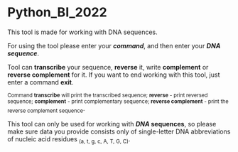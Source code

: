 # Python_BI_2022

This tool is made for working with DNA sequences.

For using the tool please enter your **_command_**, and then enter your **_DNA sequence_**.

Tool can **transcribe** your sequence, **reverse** it, write **complement** or **reverse complement** for it. If you want to end working with this tool, just enter a command **exit**.

<sub>Command **transcribe** will print the transcribed sequence; **reverse** - print reversed sequence; **complement** - print complementary sequence; **reverse complement** - print the reverse complement sequence</sub>.

This tool can only be used for working with **_DNA_ sequences**, so please make sure data you provide consists only of single-letter DNA abbreviations of nucleic acid residues <sub>(a, t, g, c, A, T, G, C)</sub>.

